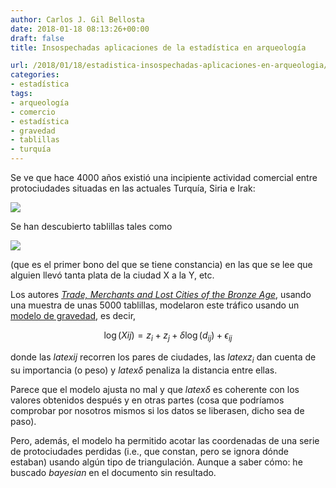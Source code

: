 ```yaml
---
author: Carlos J. Gil Bellosta
date: 2018-01-18 08:13:26+00:00
draft: false
title: Insospechadas aplicaciones de la estadística en arqueología

url: /2018/01/18/estadistica-insospechadas-aplicaciones-en-arqueologia/
categories:
- estadística
tags:
- arqueología
- comercio
- estadística
- gravedad
- tablillas
- turquía
---
```


Se ve que hace 4000 años existió una incipiente actividad comercial entre protociudades situadas en las actuales Turquía, Siria e Irak:

![](/wp-uploads/2018/01/rutas_comercio_anatolia.png)

Se han descubierto tablillas tales como

![](/wp-uploads/2018/01/bono.jpg)

(que es el primer bono del que se tiene constancia) en las que se lee que alguien llevó tanta plata de la ciudad X a la Y, etc.

Los autores [_Trade, Merchants and Lost Cities of the Bronze Age_](https://www.princeton.edu/~ies/IESWorkshopS2017/ChaneyPaper.pdf), usando una muestra de unas 5000 tablillas, modelaron este tráfico usando un [modelo de gravedad](https://en.wikipedia.org/wiki/Gravity_model_of_trade), es decir,

$$ \log(X{ij}) = z_i + z_j + \delta \log(d_{ij}) + \epsilon_{ij}$$

donde las $latex ij$ recorren los pares de ciudades, las $latex z_i$ dan cuenta de su importancia (o peso) y $latex \delta$ penaliza la distancia entre ellas.

Parece que el modelo ajusta no mal y que $latex \delta$ es coherente con los valores obtenidos después y en otras partes (cosa que podríamos comprobar por nosotros mismos si los datos se liberasen, dicho sea de paso).

Pero, además, el modelo ha permitido acotar las coordenadas de una serie de protociudades perdidas (i.e., que constan, pero se ignora dónde estaban) usando algún tipo de triangulación. Aunque a saber cómo: he buscado _bayesian_ en el documento sin resultado.